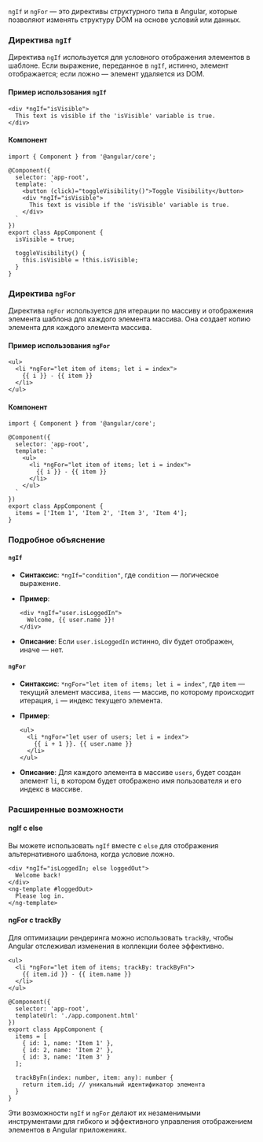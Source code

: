 
`ngIf` и `ngFor` — это директивы структурного типа в Angular, которые позволяют изменять структуру DOM на основе условий или данных.

### Директива `ngIf`

Директива `ngIf` используется для условного отображения элементов в шаблоне. Если выражение, переданное в `ngIf`, истинно, элемент отображается; если ложно — элемент удаляется из DOM.

#### Пример использования `ngIf`

```TS
<div *ngIf="isVisible">
  This text is visible if the 'isVisible' variable is true.
</div>
```

#### Компонент

```TS
import { Component } from '@angular/core';

@Component({
  selector: 'app-root',
  template: `
    <button (click)="toggleVisibility()">Toggle Visibility</button>
    <div *ngIf="isVisible">
      This text is visible if the 'isVisible' variable is true.
    </div>
  `
})
export class AppComponent {
  isVisible = true;

  toggleVisibility() {
    this.isVisible = !this.isVisible;
  }
}
```

### Директива `ngFor`

Директива `ngFor` используется для итерации по массиву и отображения элемента шаблона для каждого элемента массива. Она создает копию элемента для каждого элемента массива.

#### Пример использования `ngFor`

```TS
<ul>
  <li *ngFor="let item of items; let i = index">
    {{ i }} - {{ item }}
  </li>
</ul>
```

#### Компонент

```TS
import { Component } from '@angular/core';

@Component({
  selector: 'app-root',
  template: `
    <ul>
      <li *ngFor="let item of items; let i = index">
        {{ i }} - {{ item }}
      </li>
    </ul>
  `
})
export class AppComponent {
  items = ['Item 1', 'Item 2', 'Item 3', 'Item 4'];
}
```

### Подробное объяснение

#### `ngIf`

- **Синтаксис**: `*ngIf="condition"`, где `condition` — логическое выражение.
- **Пример**:
    
    ```TS
    <div *ngIf="user.isLoggedIn">
	  Welcome, {{ user.name }}!
	</div>
    ```
    
- **Описание**: Если `user.isLoggedIn` истинно, div будет отображен, иначе — нет.

#### `ngFor`

- **Синтаксис**: `*ngFor="let item of items; let i = index"`, где `item` — текущий элемент массива, `items` — массив, по которому происходит итерация, `i` — индекс текущего элемента.
- **Пример**:
    
    
    ```TS
    <ul>
	  <li *ngFor="let user of users; let i = index">
	    {{ i + 1 }}. {{ user.name }}
	  </li>
	</ul>
	```
    
- **Описание**: Для каждого элемента в массиве `users`, будет создан элемент `li`, в котором будет отображено имя пользователя и его индекс в массиве.

### Расширенные возможности

#### ngIf с else

Вы можете использовать `ngIf` вместе с `else` для отображения альтернативного шаблона, когда условие ложно.

```TS
<div *ngIf="isLoggedIn; else loggedOut">
  Welcome back!
</div>
<ng-template #loggedOut>
  Please log in.
</ng-template>
```


#### ngFor с trackBy

Для оптимизации рендеринга можно использовать `trackBy`, чтобы Angular отслеживал изменения в коллекции более эффективно.

```TS
<ul>
  <li *ngFor="let item of items; trackBy: trackByFn">
    {{ item.id }} - {{ item.name }}
  </li>
</ul>

@Component({
  selector: 'app-root',
  templateUrl: './app.component.html'
})
export class AppComponent {
  items = [
    { id: 1, name: 'Item 1' },
    { id: 2, name: 'Item 2' },
    { id: 3, name: 'Item 3' }
  ];

  trackByFn(index: number, item: any): number {
    return item.id; // уникальный идентификатор элемента
  }
}
```

Эти возможности `ngIf` и `ngFor` делают их незаменимыми инструментами для гибкого и эффективного управления отображением элементов в Angular приложениях.